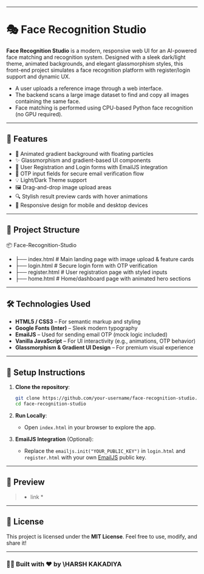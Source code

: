 
---

# 🎭 Face Recognition Studio

**Face Recognition Studio** is a modern, responsive web UI for an AI-powered face matching and recognition system. Designed with a sleek dark/light theme, animated backgrounds, and elegant glassmorphism styles, this front-end project simulates a face recognition platform with register/login support and dynamic UX.

- A user uploads a reference image through a web interface.
- The backend scans a large image dataset to find and copy all images containing the same face.
- Face matching is performed using CPU-based Python face recognition (no GPU required).

---

## 🚀 Features

- 🌌 Animated gradient background with floating particles  
- ✨ Glassmorphism and gradient-based UI components  
- 👤 User Registration and Login forms with EmailJS integration  
- 🔄 OTP input fields for secure email verification flow  
- 💡 Light/Dark Theme support  
- 🖼️ Drag-and-drop image upload areas  
- 🔍 Stylish result preview cards with hover animations  
- 📱 Responsive design for mobile and desktop devices  

---

## 📁 Project Structure


📦 Face-Recognition-Studio
- ├── index.html        # Main landing page with image upload & feature cards
- ├── login.html        # Secure login form with OTP verification
- ├── register.html     # User registration page with styled inputs
- ├── home.html         # Home/dashboard page with animated hero sections



---

## 🛠️ Technologies Used

- **HTML5 / CSS3** – For semantic markup and styling  
- **Google Fonts (Inter)** – Sleek modern typography  
- **EmailJS** – Used for sending email OTP (mock logic included)  
- **Vanilla JavaScript** – For UI interactivity (e.g., animations, OTP behavior)  
- **Glassmorphism & Gradient UI Design** – For premium visual experience  

---

## 🔧 Setup Instructions

1. **Clone the repository**:
   ```bash
   git clone https://github.com/your-username/face-recognition-studio.git
   cd face-recognition-studio

2. **Run Locally**:
   
   * Open `index.html` in your browser to explore the app.

3. **EmailJS Integration** (Optional):

   * Replace the `emailjs.init("YOUR_PUBLIC_KEY")` in `login.html` and `register.html` with your own [EmailJS](https://www.emailjs.com/) public key.

---

## 📸 Preview

> * link *

---

## 📄 License

This project is licensed under the **MIT License**.
Feel free to use, modify, and share it!

---

### 👨‍💻 Built with ❤️ by \HARSH KAKADIYA
